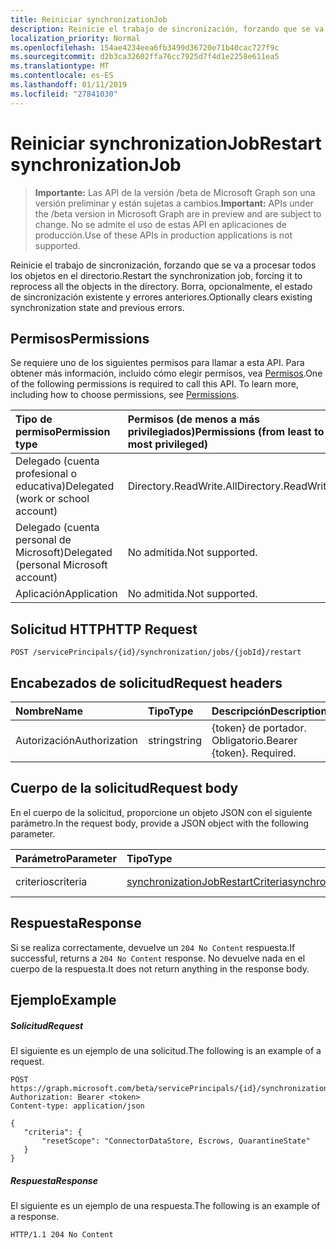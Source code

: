```yaml
---
title: Reiniciar synchronizationJob
description: Reinicie el trabajo de sincronización, forzando que se va a procesar todos los objetos en el directorio. Borra, opcionalmente, el estado de sincronización existente y errores anteriores.
localization_priority: Normal
ms.openlocfilehash: 154ae4234eea6fb3499d36720e71b40cac727f9c
ms.sourcegitcommit: d2b3ca32602ffa76cc7925d7f4d1e2258e611ea5
ms.translationtype: MT
ms.contentlocale: es-ES
ms.lasthandoff: 01/11/2019
ms.locfileid: "27841030"
---
```

# <a name="restart-synchronizationjob"></a><span data-ttu-id="6e8cc-104">Reiniciar synchronizationJob</span><span class="sxs-lookup"><span data-stu-id="6e8cc-104">Restart synchronizationJob</span></span>

> <span data-ttu-id="6e8cc-105">**Importante:** Las API de la versión /beta de Microsoft Graph son una versión preliminar y están sujetas a cambios.</span><span class="sxs-lookup"><span data-stu-id="6e8cc-105">**Important:** APIs under the /beta version in Microsoft Graph are in preview and are subject to change.</span></span> <span data-ttu-id="6e8cc-106">No se admite el uso de estas API en aplicaciones de producción.</span><span class="sxs-lookup"><span data-stu-id="6e8cc-106">Use of these APIs in production applications is not supported.</span></span>

<span data-ttu-id="6e8cc-107">Reinicie el trabajo de sincronización, forzando que se va a procesar todos los objetos en el directorio.</span><span class="sxs-lookup"><span data-stu-id="6e8cc-107">Restart the synchronization job, forcing it to reprocess all the objects in the directory.</span></span> <span data-ttu-id="6e8cc-108">Borra, opcionalmente, el estado de sincronización existente y errores anteriores.</span><span class="sxs-lookup"><span data-stu-id="6e8cc-108">Optionally clears existing synchronization state and previous errors.</span></span>

## <a name="permissions"></a><span data-ttu-id="6e8cc-109">Permisos</span><span class="sxs-lookup"><span data-stu-id="6e8cc-109">Permissions</span></span>
<span data-ttu-id="6e8cc-p104">Se requiere uno de los siguientes permisos para llamar a esta API. Para obtener más información, incluido cómo elegir permisos, vea [Permisos](/graph/permissions-reference).</span><span class="sxs-lookup"><span data-stu-id="6e8cc-p104">One of the following permissions is required to call this API. To learn more, including how to choose permissions, see [Permissions](/graph/permissions-reference).</span></span>

|<span data-ttu-id="6e8cc-112">Tipo de permiso</span><span class="sxs-lookup"><span data-stu-id="6e8cc-112">Permission type</span></span>                        | <span data-ttu-id="6e8cc-113">Permisos (de menos a más privilegiados)</span><span class="sxs-lookup"><span data-stu-id="6e8cc-113">Permissions (from least to most privileged)</span></span>              |
|:--------------------------------------|:---------------------------------------------------------|
|<span data-ttu-id="6e8cc-114">Delegado (cuenta profesional o educativa)</span><span class="sxs-lookup"><span data-stu-id="6e8cc-114">Delegated (work or school account)</span></span>     |<span data-ttu-id="6e8cc-115">Directory.ReadWrite.All</span><span class="sxs-lookup"><span data-stu-id="6e8cc-115">Directory.ReadWrite.All</span></span>  |
|<span data-ttu-id="6e8cc-116">Delegado (cuenta personal de Microsoft)</span><span class="sxs-lookup"><span data-stu-id="6e8cc-116">Delegated (personal Microsoft account)</span></span> |<span data-ttu-id="6e8cc-117">No admitida.</span><span class="sxs-lookup"><span data-stu-id="6e8cc-117">Not supported.</span></span> |
|<span data-ttu-id="6e8cc-118">Aplicación</span><span class="sxs-lookup"><span data-stu-id="6e8cc-118">Application</span></span>                            |<span data-ttu-id="6e8cc-119">No admitida.</span><span class="sxs-lookup"><span data-stu-id="6e8cc-119">Not supported.</span></span>  | 

## <a name="http-request"></a><span data-ttu-id="6e8cc-120">Solicitud HTTP</span><span class="sxs-lookup"><span data-stu-id="6e8cc-120">HTTP Request</span></span>
<!-- { "blockType": "ignored" } -->
```http
POST /servicePrincipals/{id}/synchronization/jobs/{jobId}/restart
```

## <a name="request-headers"></a><span data-ttu-id="6e8cc-121">Encabezados de solicitud</span><span class="sxs-lookup"><span data-stu-id="6e8cc-121">Request headers</span></span>

| <span data-ttu-id="6e8cc-122">Nombre</span><span class="sxs-lookup"><span data-stu-id="6e8cc-122">Name</span></span>           | <span data-ttu-id="6e8cc-123">Tipo</span><span class="sxs-lookup"><span data-stu-id="6e8cc-123">Type</span></span>    | <span data-ttu-id="6e8cc-124">Descripción</span><span class="sxs-lookup"><span data-stu-id="6e8cc-124">Description</span></span>|
|:---------------|:--------|:-----------|
| <span data-ttu-id="6e8cc-125">Autorización</span><span class="sxs-lookup"><span data-stu-id="6e8cc-125">Authorization</span></span>  | <span data-ttu-id="6e8cc-126">string</span><span class="sxs-lookup"><span data-stu-id="6e8cc-126">string</span></span>  | <span data-ttu-id="6e8cc-p105">{token} de portador. Obligatorio.</span><span class="sxs-lookup"><span data-stu-id="6e8cc-p105">Bearer {token}. Required.</span></span> |

## <a name="request-body"></a><span data-ttu-id="6e8cc-129">Cuerpo de la solicitud</span><span class="sxs-lookup"><span data-stu-id="6e8cc-129">Request body</span></span>

<span data-ttu-id="6e8cc-130">En el cuerpo de la solicitud, proporcione un objeto JSON con el siguiente parámetro.</span><span class="sxs-lookup"><span data-stu-id="6e8cc-130">In the request body, provide a JSON object with the following parameter.</span></span>

| <span data-ttu-id="6e8cc-131">Parámetro</span><span class="sxs-lookup"><span data-stu-id="6e8cc-131">Parameter</span></span>     | <span data-ttu-id="6e8cc-132">Tipo</span><span class="sxs-lookup"><span data-stu-id="6e8cc-132">Type</span></span>      | <span data-ttu-id="6e8cc-133">Descripción</span><span class="sxs-lookup"><span data-stu-id="6e8cc-133">Description</span></span>    |
|:--------------|:----------|:---------------|
|<span data-ttu-id="6e8cc-134">criterios</span><span class="sxs-lookup"><span data-stu-id="6e8cc-134">criteria</span></span>       |[<span data-ttu-id="6e8cc-135">synchronizationJobRestartCriteria</span><span class="sxs-lookup"><span data-stu-id="6e8cc-135">synchronizationJobRestartCriteria</span></span>](../resources/synchronization-synchronizationjobrestartcriteria.md) |<span data-ttu-id="6e8cc-136">Reinicie criterios</span><span class="sxs-lookup"><span data-stu-id="6e8cc-136">Restart criteria</span></span>|

## <a name="response"></a><span data-ttu-id="6e8cc-137">Respuesta</span><span class="sxs-lookup"><span data-stu-id="6e8cc-137">Response</span></span>

<span data-ttu-id="6e8cc-138">Si se realiza correctamente, devuelve un `204 No Content` respuesta.</span><span class="sxs-lookup"><span data-stu-id="6e8cc-138">If successful, returns a `204 No Content` response.</span></span> <span data-ttu-id="6e8cc-139">No devuelve nada en el cuerpo de la respuesta.</span><span class="sxs-lookup"><span data-stu-id="6e8cc-139">It does not return anything in the response body.</span></span>

## <a name="example"></a><span data-ttu-id="6e8cc-140">Ejemplo</span><span class="sxs-lookup"><span data-stu-id="6e8cc-140">Example</span></span>

##### <a name="request"></a><span data-ttu-id="6e8cc-141">Solicitud</span><span class="sxs-lookup"><span data-stu-id="6e8cc-141">Request</span></span>
<span data-ttu-id="6e8cc-142">El siguiente es un ejemplo de una solicitud.</span><span class="sxs-lookup"><span data-stu-id="6e8cc-142">The following is an example of a request.</span></span>
<!-- {
  "blockType": "request",
  "name": "synchronizationjob_restart"
}-->
```http
POST https://graph.microsoft.com/beta/servicePrincipals/{id}/synchronization/jobs/{jobId}/restart
Authorization: Bearer <token>
Content-type: application/json

{
   "criteria": {
       "resetScope": "ConnectorDataStore, Escrows, QuarantineState"
   }
}
```

##### <a name="response"></a><span data-ttu-id="6e8cc-143">Respuesta</span><span class="sxs-lookup"><span data-stu-id="6e8cc-143">Response</span></span>
<span data-ttu-id="6e8cc-144">El siguiente es un ejemplo de una respuesta.</span><span class="sxs-lookup"><span data-stu-id="6e8cc-144">The following is an example of a response.</span></span>

<!-- {
  "blockType": "response",
  "truncated": true,
  "@odata.type": "microsoft.graph.None"
} -->
```http
HTTP/1.1 204 No Content
```

<!-- uuid: 8fcb5dbc-d5aa-4681-8e31-b001d5168d79
2015-10-25 14:57:30 UTC -->
<!-- {
  "type": "#page.annotation",
  "description": "synchronizationJob: restart",
  "keywords": "",
  "section": "documentation",
  "tocPath": ""
}-->
